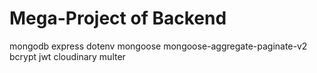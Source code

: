 # Mega-Project of Backend
mongodb
express
dotenv
mongoose
mongoose-aggregate-paginate-v2
bcrypt
jwt 
cloudinary
multer